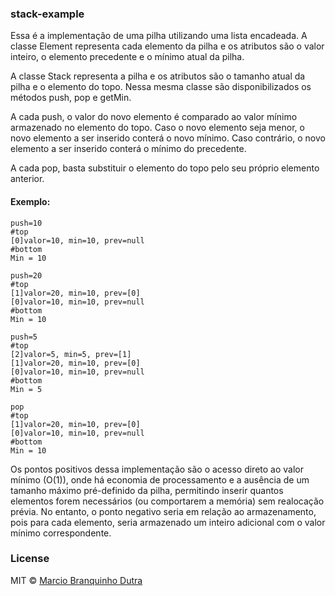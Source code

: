 ### stack-example

Essa é a implementação de uma pilha utilizando uma lista encadeada. A classe Element representa cada elemento da pilha e os atributos são o valor inteiro, o elemento precedente e o mínimo atual da pilha.

A classe Stack representa a pilha e os atributos são o tamanho atual da pilha e o elemento do topo. Nessa mesma classe são disponibilizados os métodos push, pop e getMin.

A cada push, o valor do novo elemento é comparado ao valor mínimo armazenado no elemento do topo. Caso o novo elemento seja menor, o novo elemento a ser inserido conterá o novo mínimo. Caso contrário, o novo elemento a ser inserido conterá o mínimo do precedente. 

A cada pop, basta substituir o elemento do topo pelo seu próprio elemento anterior.

#### Exemplo:

    push=10
    #top
    [0]valor=10, min=10, prev=null
    #bottom
    Min = 10

    push=20
    #top
    [1]valor=20, min=10, prev=[0]
    [0]valor=10, min=10, prev=null
    #bottom
    Min = 10

    push=5
    #top
    [2]valor=5, min=5, prev=[1]
    [1]valor=20, min=10, prev=[0]
    [0]valor=10, min=10, prev=null
    #bottom
    Min = 5

    pop
    #top
    [1]valor=20, min=10, prev=[0]
    [0]valor=10, min=10, prev=null
    #bottom
    Min = 10

Os pontos positivos dessa implementação são o acesso direto ao valor mínimo (O(1)), onde há economia de processamento e a ausência de um tamanho máximo pré-definido da pilha, permitindo inserir quantos elementos forem necessários (ou comportarem a memória) sem realocação prévia. No entanto, o ponto negativo seria em relação ao armazenamento, pois para cada elemento, seria armazenado um inteiro adicional com o valor mínimo correspondente.

### License

MIT © [Marcio Branquinho Dutra](https://github.com/dutramb)
